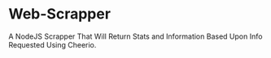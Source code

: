 # Web-Scrapper
A NodeJS Scrapper That Will Return Stats and Information Based Upon Info Requested Using Cheerio. 
